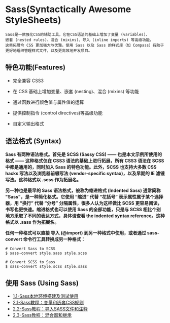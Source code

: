 # Sass(Syntactically Awesome StyleSheets)
```
Sass是一款强化CSS的辅助工具，它在CSS语法的基础上增加了变量 (variables)、
嵌套 (nested rules)、混合 (mixins)、导入 (inline imports) 等高级功能，
这些拓展令 CSS 更加强大与优雅。使用 Sass 以及 Sass 的样式库（如 Compass）有助于更好地组织管理样式文件，以及更高效地开发项目。
```
## 特色功能(Features)
+ 完全兼容 CSS3

+ 在 CSS 基础上增加变量、嵌套 (nesting)、混合 (mixins) 等功能

+ 通过函数进行颜色值与属性值的运算

+ 提供控制指令 (control directives)等高级功能

+ 自定义输出格式

## 语法格式 (Syntax)
**Sass 有两种语法格式。首先是 SCSS (Sassy CSS) —— 也是本文示例所使用的格式 —— 这种格式仅在 CSS3 语法的基础上进行拓展，所有 CSS3 语法在 SCSS 中都是通用的，同时加入 Sass 的特色功能。此外，SCSS 也支持大多数 CSS hacks 写法以及浏览器前缀写法 (vendor-specific syntax)，以及早期的 IE 滤镜写法。这种格式以 .scss 作为拓展名。**

**另一种也是最早的 Sass 语法格式，被称为缩进格式 (Indented Sass) 通常简称 "Sass"，是一种简化格式。它使用 “缩进” 代替 “花括号” 表示属性属于某个选择器，用 “换行” 代替 “分号” 分隔属性，很多人认为这样做比 SCSS 更容易阅读，书写也更快速。缩进格式也可以使用 Sass 的全部功能，只是与 SCSS 相比个别地方采取了不同的表达方式，具体请查看 the indented syntax reference。这种格式以 .sass 作为拓展名。**

**任何一种格式可以直接 导入 (@import) 到另一种格式中使用，或者通过 sass-convert 命令行工具转换成另一种格式：**
```
# Convert Sass to SCSS
$ sass-convert style.sass style.scss

# Convert SCSS to Sass
$ sass-convert style.scss style.sass
```
## 使用 Sass (Using Sass)
+ [1.1-Sass本地环境搭建及测试使用](https://github.com/shanecss/Sass/blob/master/1.1-Sass%E6%9C%AC%E5%9C%B0%E7%8E%AF%E5%A2%83%E6%90%AD%E5%BB%BA%E5%8F%8A%E6%B5%8B%E8%AF%95%E4%BD%BF%E7%94%A8.md)
+ [2.1-Sass教程：变量和嵌套CSS规则](https://github.com/shanecss/Sass/blob/master/2.1-Sass%E6%95%99%E7%A8%8B%EF%BC%9A%E5%8F%98%E9%87%8F%E5%92%8C%E5%B5%8C%E5%A5%97CSS%E8%A7%84%E5%88%99.md)
+ [2.2-Sass教程：导入SASS文件和注释](https://github.com/shanecss/Sass/blob/master/2.2-Sass%E6%95%99%E7%A8%8B%EF%BC%9A%E5%AF%BC%E5%85%A5SASS%E6%96%87%E4%BB%B6%E5%92%8C%E6%B3%A8%E9%87%8A.md)
+ [2.3-Sass教程：混合器和继承](https://github.com/shanecss/Sass/blob/master/2.3-Sass%E6%95%99%E7%A8%8B%EF%BC%9A%E6%B7%B7%E5%90%88%E5%99%A8%E5%92%8C%E7%BB%A7%E6%89%BF.md)